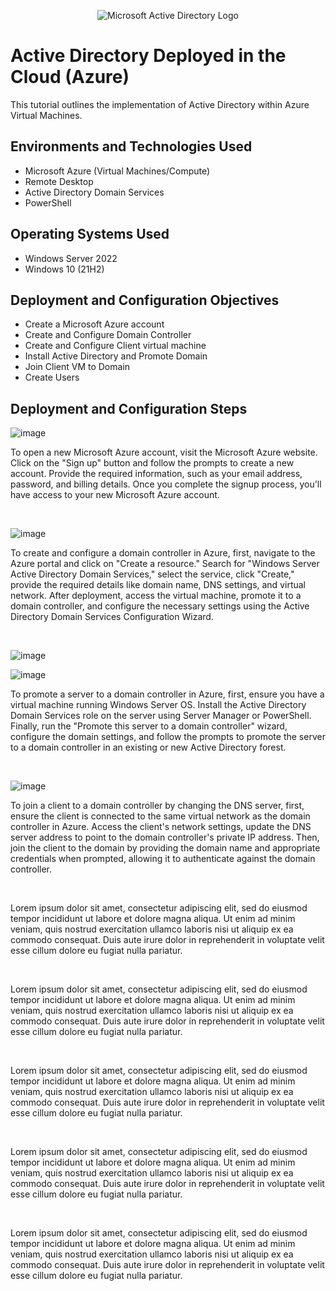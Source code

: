 <p align="center">
<img src="https://i.imgur.com/pU5A58S.png" alt="Microsoft Active Directory Logo"/>
</p>

<h1>Active Directory Deployed in the Cloud (Azure)</h1>
This tutorial outlines the implementation of Active Directory within Azure Virtual Machines.<br />

<h2>Environments and Technologies Used</h2>

- Microsoft Azure (Virtual Machines/Compute)
- Remote Desktop
- Active Directory Domain Services
- PowerShell

<h2>Operating Systems Used </h2>

- Windows Server 2022
- Windows 10 (21H2)

<h2>Deployment and Configuration Objectives</h2>

- Create a Microsoft Azure account
- Create and Configure Domain Controller
- Create and Configure Client virtual machine
- Install Active Directory and Promote Domain
- Join Client VM to Domain
- Create Users

<h2>Deployment and Configuration Steps</h2>

<p>
  
![image](https://github.com/ijoshua932/configure-ad/assets/139269375/fb5f865f-4d02-46ba-87ac-f627eaf95b3d)
</p>
<p>
To open a new Microsoft Azure account, visit the Microsoft Azure website. Click on the "Sign up" button and follow the prompts to create a new account. Provide the required information, such as your email address, password, and billing details. Once you complete the signup process, you'll have access to your new Microsoft Azure account.
</p>
<br />

<p>

![image](https://github.com/ijoshua932/configure-ad/assets/139269375/90995856-34bb-4f6a-ba42-db24b055b4ae)
</p>
<p>
To create and configure a domain controller in Azure, first, navigate to the Azure portal and click on "Create a resource." Search for "Windows Server Active Directory Domain Services," select the service, click "Create," provide the required details like domain name, DNS settings, and virtual network. After deployment, access the virtual machine, promote it to a domain controller, and configure the necessary settings using the Active Directory Domain Services Configuration Wizard.
</p>
<br />

<p>
  
![image](https://github.com/ijoshua932/configure-ad/assets/139269375/58c8febe-87ba-45ae-8b61-cf4283028105)

![image](https://github.com/ijoshua932/configure-ad/assets/139269375/21cba4ea-5128-4da7-a3f0-d831992ee0f4)

</p>
<p>
To promote a server to a domain controller in Azure, first, ensure you have a virtual machine running Windows Server OS. Install the Active Directory Domain Services role on the server using Server Manager or PowerShell. Finally, run the "Promote this server to a domain controller" wizard, configure the domain settings, and follow the prompts to promote the server to a domain controller in an existing or new Active Directory forest.
</p>
<br />

<p>
  
![image](https://github.com/ijoshua932/configure-ad/assets/139269375/2a7ea86f-6d04-4105-9834-99692cc2aae2)

</p>
<p>
To join a client to a domain controller by changing the DNS server, first, ensure the client is connected to the same virtual network as the domain controller in Azure. Access the client's network settings, update the DNS server address to point to the domain controller's private IP address. Then, join the client to the domain by providing the domain name and appropriate credentials when prompted, allowing it to authenticate against the domain controller.
</p>
<br />

<p>
  

</p>
<p>
Lorem ipsum dolor sit amet, consectetur adipiscing elit, sed do eiusmod tempor incididunt ut labore et dolore magna aliqua. Ut enim ad minim veniam, quis nostrud exercitation ullamco laboris nisi ut aliquip ex ea commodo consequat. Duis aute irure dolor in reprehenderit in voluptate velit esse cillum dolore eu fugiat nulla pariatur.
</p>
<br />

<p>
  

</p>
<p>
Lorem ipsum dolor sit amet, consectetur adipiscing elit, sed do eiusmod tempor incididunt ut labore et dolore magna aliqua. Ut enim ad minim veniam, quis nostrud exercitation ullamco laboris nisi ut aliquip ex ea commodo consequat. Duis aute irure dolor in reprehenderit in voluptate velit esse cillum dolore eu fugiat nulla pariatur.
</p>
<br />

<p>
  

</p>
<p>
Lorem ipsum dolor sit amet, consectetur adipiscing elit, sed do eiusmod tempor incididunt ut labore et dolore magna aliqua. Ut enim ad minim veniam, quis nostrud exercitation ullamco laboris nisi ut aliquip ex ea commodo consequat. Duis aute irure dolor in reprehenderit in voluptate velit esse cillum dolore eu fugiat nulla pariatur.
</p>
<br />

<p>
  

</p>
<p>
Lorem ipsum dolor sit amet, consectetur adipiscing elit, sed do eiusmod tempor incididunt ut labore et dolore magna aliqua. Ut enim ad minim veniam, quis nostrud exercitation ullamco laboris nisi ut aliquip ex ea commodo consequat. Duis aute irure dolor in reprehenderit in voluptate velit esse cillum dolore eu fugiat nulla pariatur.
</p>
<br />

<p>
  

</p>
<p>
Lorem ipsum dolor sit amet, consectetur adipiscing elit, sed do eiusmod tempor incididunt ut labore et dolore magna aliqua. Ut enim ad minim veniam, quis nostrud exercitation ullamco laboris nisi ut aliquip ex ea commodo consequat. Duis aute irure dolor in reprehenderit in voluptate velit esse cillum dolore eu fugiat nulla pariatur.
</p>
<br />

